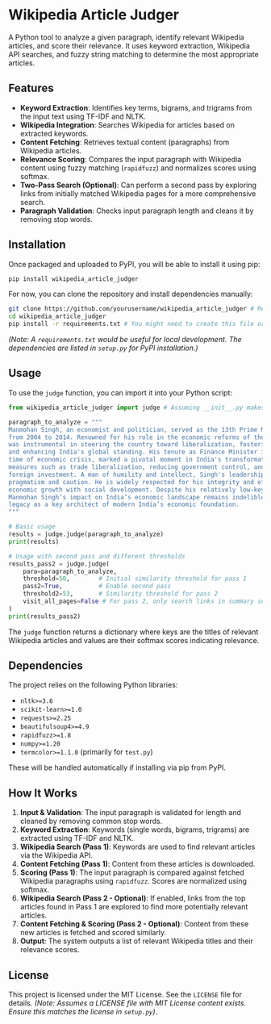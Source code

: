 # Wikipedia Article Judger

A Python tool to analyze a given paragraph, identify relevant Wikipedia articles, and score their relevance. It uses keyword extraction, Wikipedia API searches, and fuzzy string matching to determine the most appropriate articles.

## Features

*   **Keyword Extraction**: Identifies key terms, bigrams, and trigrams from the input text using TF-IDF and NLTK.
*   **Wikipedia Integration**: Searches Wikipedia for articles based on extracted keywords.
*   **Content Fetching**: Retrieves textual content (paragraphs) from Wikipedia articles.
*   **Relevance Scoring**: Compares the input paragraph with Wikipedia content using fuzzy matching (`rapidfuzz`) and normalizes scores using softmax.
*   **Two-Pass Search (Optional)**: Can perform a second pass by exploring links from initially matched Wikipedia pages for a more comprehensive search.
*   **Paragraph Validation**: Checks input paragraph length and cleans it by removing stop words.

## Installation

Once packaged and uploaded to PyPI, you will be able to install it using pip:

```bash
pip install wikipedia_article_judger
```

For now, you can clone the repository and install dependencies manually:

```bash
git clone https://github.com/yourusername/wikipedia_article_judger # Replace with actual URL
cd wikipedia_article_judger
pip install -r requirements.txt # You might need to create this file or install manually
```
*(Note: A `requirements.txt` would be useful for local development. The dependencies are listed in `setup.py` for PyPI installation.)*

## Usage

To use the `judge` function, you can import it into your Python script:

```python
from wikipedia_article_judger import judge # Assuming __init__.py makes judge available

paragraph_to_analyze = """
Manmohan Singh, an economist and politician, served as the 13th Prime Minister of India
from 2004 to 2014. Renowned for his role in the economic reforms of the 1990s, Singh
was instrumental in steering the country toward liberalization, fostering economic growth,
and enhancing India's global standing. His tenure as Finance Minister in 1991, during a
time of economic crisis, marked a pivotal moment in India's transformation, with bold
measures such as trade liberalization, reducing government control, and encouraging
foreign investment. A man of humility and intellect, Singh's leadership was marked by
pragmatism and caution. He is widely respected for his integrity and efforts to balance
economic growth with social development. Despite his relatively low-key personality,
Manmohan Singh’s impact on India’s economic landscape remains indelible, solidifying his
legacy as a key architect of modern India’s economic foundation.
"""

# Basic usage
results = judge.judge(paragraph_to_analyze)
print(results)

# Usage with second pass and different thresholds
results_pass2 = judge.judge(
    para=paragraph_to_analyze,
    threshold=50,        # Initial similarity threshold for pass 1
    pass2=True,          # Enable second pass
    threshold2=53,       # Similarity threshold for pass 2
    visit_all_pages=False # For pass 2, only search links in summary sections
)
print(results_pass2)
```

The `judge` function returns a dictionary where keys are the titles of relevant Wikipedia articles and values are their softmax scores indicating relevance.

## Dependencies

The project relies on the following Python libraries:

*   `nltk>=3.6`
*   `scikit-learn>=1.0`
*   `requests>=2.25`
*   `beautifulsoup4>=4.9`
*   `rapidfuzz>=1.8`
*   `numpy>=1.20`
*   `termcolor>=1.1.0` (primarily for `test.py`)

These will be handled automatically if installing via pip from PyPI.

## How It Works

1.  **Input & Validation**: The input paragraph is validated for length and cleaned by removing common stop words.
2.  **Keyword Extraction**: Keywords (single words, bigrams, trigrams) are extracted using TF-IDF and NLTK.
3.  **Wikipedia Search (Pass 1)**: Keywords are used to find relevant articles via the Wikipedia API.
4.  **Content Fetching (Pass 1)**: Content from these articles is downloaded.
5.  **Scoring (Pass 1)**: The input paragraph is compared against fetched Wikipedia paragraphs using `rapidfuzz`. Scores are normalized using softmax.
6.  **Wikipedia Search (Pass 2 - Optional)**: If enabled, links from the top articles found in Pass 1 are explored to find more potentially relevant articles.
7.  **Content Fetching & Scoring (Pass 2 - Optional)**: Content from these new articles is fetched and scored similarly.
8.  **Output**: The system outputs a list of relevant Wikipedia titles and their relevance scores.

## License

This project is licensed under the MIT License. See the `LICENSE` file for details.
*(Note: Assumes a LICENSE file with MIT License content exists. Ensure this matches the license in `setup.py`)*.
